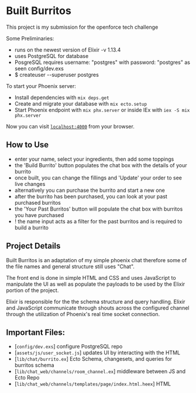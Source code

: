 # Built Burritos

This project is my submission for the openforce tech challenge

Some Preliminaries:

  * runs on the newest version of Elixir -v 1.13.4
  * uses PostgreSQL for database
  * PosgreSQL requires username: "postgres" with password: "postgres" as seen config/dev.exs
  * $ createuser --superuser postgres

To start your Phoenix server:

  * Install dependencies with `mix deps.get`
  * Create and migrate your database with `mix ecto.setup`
  * Start Phoenix endpoint with `mix phx.server` or inside IEx with `iex -S mix phx.server`

Now you can visit [`localhost:4000`](http://localhost:4000) from your browser.

## How to Use

  * enter your name, select your ingredients, then add some toppings
  * the 'Build Burrito' button populates the chat box with the details of your burrito
  * once built, you can change the fillings and 'Update' your order to see live changes
  * alternatively you can purchase the burrito and start a new one
  * after the burrito has been purchased, you can look at your past purchased burritos
  * the 'Your Past Burritos' button will populate the chat box with burritos you have purchased
  * ! the name input acts as a filter for the past burritos and is required to build a burrito

## Project Details

Built Burritos is an adaptation of my simple phoenix chat therefore some of the file names and general structure still uses "Chat".

The front end is done in simple HTML and CSS and uses JavaScript to manipulate the UI as well as populate the payloads to be used by the Elixir portion of the project.

Elixir is responsible for the the schema structure and query handling. Elixir and JavaScript communicate through shouts across the configured channel through the utilization of Phoenix's real time socket connection.

## Important Files:

  * [`config/dev.exs`] configure PostgreSQL repo
  * [`assets/js/user_socket.js`] updates UI by interacting with the HTML
  * [`lib/chat/burrito.ex`] Ecto Schema, changesets, and queries for burritos schema
  * [`lib/chat_web/channels/room_channel.ex`] middleware between JS and Ecto Repo
  * [`lib/chat_web/channels/templates/page/index.html.heex`] HTML
